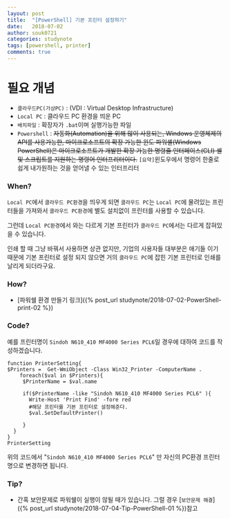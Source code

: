 ```yaml
---
layout: post
title:  "[PowerShell] 기본 프린터 설정하기"
date:   2018-07-02
author: souk0721
categories: studynote
tags: [powershell, printer]
comments: true
---
```



# 필요 개념
  - `클라우드PC(가상PC)` : (VDI : Virtual Desktop Infrastructure)
  - `Local PC` : 클라우드 PC 환경을 띄운 PC
  - `배치파일` : 확장자가 `.bat`이며 실행가능한 파일 
  - `Powershell` : <del>자동화(Automation)을 위해 많이 사용되는, Windows 운영체제의 API를 사용가능한, 마이크로소프트의 확장 가능한 윈도 파워셸(Windows PowerShell)은 마이크로소프트가 개발한 확장 가능한 명령줄 인터페이스(CLI) 셸 및 스크립트를 지원하는 명령어 인터프리터이다.</del>
  `[요약]`윈도우에서 명령어 한줄로 쉽게 내가원하는 것을 얻어낼 수 있는 인터프리터

### When?
`Local PC`에서 `클라우드 PC환경`을 띄우게 되면 `클라우드 PC`는 `Local PC`에
물려있는 프린터들을 가져와서 `클라우드 PC환경`에 별도 설치없이 프린터를 사용할 수 있습니다.

그런데 `Local PC환경`에서 와는 다르게 기본 프린터가 `클라우드 PC`에서는 다르게 잡혀있을 수 있습니다. 

인쇄 할 때 그냥 바꿔서 사용하면 상관 없지만, 기업의 사용자들 대부분은 애기들 이기 때문에 기본 프린터로 설정 되지 않으면 거의 `클라우드 PC`에 잡힌 기본 프린터로 인쇄를 날리게 되더라구요.

### How?
- [파워쉘 환경 만들기 링크]({% post_url studynote/2018-07-02-PowerShell-print-02 %})

### Code?
예를 프린터명이 `Sindoh N610_410 MF4000 Series PCL6`일 경우에 대하여 코드를 작성하겠습니다.

```
function PrinterSetting{
$Printers =  Get-WmiObject -Class Win32_Printer -ComputerName .
    foreach($val in $Printers){
     $PrinterName = $val.name

     if($PrinterName -like "Sindoh N610_410 MF4000 Series PCL6" ){
       Write-Host 'Print Find' -fore red
       #해당 프린터를 기본 프린터로 설정해준다.
       $val.SetDefaultPrinter()
       
     }
  }
}
PrinterSetting
```
위의 코드에서 "`Sindoh N610_410 MF4000 Series PCL6`" 만 자신의 PC환경 프린터명으로 변경하면 됩니다.

### Tip?
 - 간혹 보안문제로 파워쉘이 실행이 않될 때가 있습니다. 
 그럴 경우 [`보안문제 해결`]({% post_url  studynote/2018-07-04-Tip-PowerShell-01 %})참고




